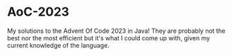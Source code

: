 # AoC-2023
My solutions to the Advent Of Code 2023 in Java!
They are probably not the best nor the most efficient but it's what I could come up with, given my current knowledge of the language.
